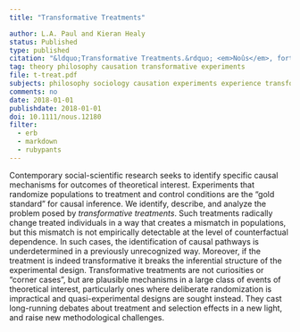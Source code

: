 ```yaml
---
title: "Transformative Treatments"

author: L.A. Paul and Kieran Healy
status: Published
type: published
citation: "&ldquo;Transformative Treatments.&rdquo; <em>Noûs</em>, forthcoming."
tag: theory philosophy causation transformative experiments
file: t-treat.pdf
subjects: philosophy sociology causation experiments experience transformative
comments: no
date: 2018-01-01
publishdate: 2018-01-01
doi: 10.1111/nous.12180
filter:
  - erb
  - markdown
  - rubypants
---
```


Contemporary social-scientific research seeks to identify specific causal mechanisms for outcomes of theoretical interest. Experiments that randomize populations to treatment and control conditions are the “gold standard” for causal inference. We identify, describe, and analyze the problem posed by *transformative treatments*. Such treatments radically change treated individuals in a way that creates a mismatch in populations, but this mismatch is not empirically detectable at the level of counterfactual dependence. In such cases, the identification of causal pathways is underdetermined in a previously unrecognized way. Moreover, if the treatment is indeed transformative it breaks the inferential structure of the experimental design. Transformative treatments are not curiosities or “corner cases”, but are plausible mechanisms in a large class of events of theoretical interest, particularly ones where deliberate randomization is impractical and quasi-experimental designs are sought instead. They cast long-running debates about treatment and selection effects in a new light, and raise new methodological challenges.
